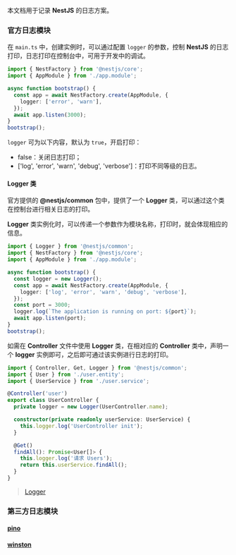 本文档用于记录 **NestJS** 的日志方案。

### 官方日志模块

在 `main.ts` 中，创建实例时，可以通过配置 `logger` 的参数，控制 **NestJS** 的日志打印，日志打印在控制台中，可用于开发中的调试。

```typescript
import { NestFactory } from '@nestjs/core';
import { AppModule } from './app.module';

async function bootstrap() {
  const app = await NestFactory.create(AppModule, {
    logger: ['error', 'warn'],
  });
  await app.listen(3000);
}
bootstrap();
```

`logger` 可为以下内容，默认为 `true`，开启打印：

- false：关闭日志打印；
- ['log', 'error', 'warn', 'debug', 'verbose']：打印不同等级的日志。

#### Logger 类

官方提供的 **@nestjs/common** 包中，提供了一个 **Logger** 类，可以通过这个类在控制台进行相关日志的打印。

**Logger** 类实例化时，可以传递一个参数作为模块名称，打印时，就会体现相应的信息。

```typescript
import { Logger } from '@nestjs/common';
import { NestFactory } from '@nestjs/core';
import { AppModule } from './app.module';

async function bootstrap() {
  const logger = new Logger();
  const app = await NestFactory.create(AppModule, {
    logger: ['log', 'error', 'warn', 'debug', 'verbose'],
  });
  const port = 3000;
  logger.log(`The application is running on port: ${port}`);
  await app.listen(port);
}
bootstrap();
```

如需在 **Controller** 文件中使用 **Logger** 类，在相对应的 **Controller** 类中，声明一个 **logger** 实例即可，之后即可通过该实例进行日志的打印。

```typescript
import { Controller, Get, Logger } from '@nestjs/common';
import { User } from './user.entity';
import { UserService } from './user.service';

@Controller('user')
export class UserController {
  private logger = new Logger(UserController.name);

  constructor(private readonly userService: UserService) {
    this.logger.log('UserController init');
  }

  @Get()
  findAll(): Promise<User[]> {
    this.logger.log('请求 Users');
    return this.userService.findAll();
  }
}
```

> [Logger](https://docs.nestjs.com/techniques/logger)

### 第三方日志模块

#### [pino](https://getpino.io/#/)

#### [winston](https://github.com/winstonjs/winston)
